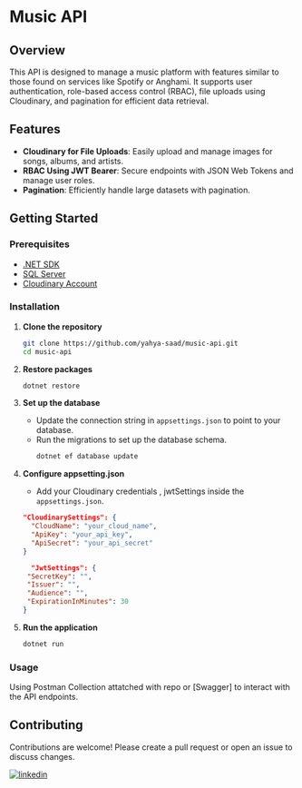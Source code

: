 # Music API

## Overview

This API is designed to manage a music platform with features similar to those found on services like Spotify or Anghami. It supports user authentication, role-based access control (RBAC), file uploads using Cloudinary, and pagination for efficient data retrieval.

## Features

- **Cloudinary for File Uploads**: Easily upload and manage images for songs, albums, and artists.
- **RBAC Using JWT Bearer**: Secure endpoints with JSON Web Tokens and manage user roles.
- **Pagination**: Efficiently handle large datasets with pagination.

## Getting Started

### Prerequisites

- [.NET SDK](https://dotnet.microsoft.com/download/)
- [SQL Server](https://www.microsoft.com/en-us/sql-server/sql-server-downloads)
- [Cloudinary Account](https://cloudinary.com/)

### Installation

1. **Clone the repository**

   ```bash
   git clone https://github.com/yahya-saad/music-api.git
   cd music-api
   ```

2. **Restore packages**

   ```bash
   dotnet restore
   ```

3. **Set up the database**

   - Update the connection string in `appsettings.json` to point to your database.
   - Run the migrations to set up the database schema.
     ```bash
     dotnet ef database update
     ```

4. **Configure appsetting.json**

   - Add your Cloudinary credentials , jwtSettings inside the `appsettings.json`.

   ```json
   "CloudinarySettings": {
     "CloudName": "your_cloud_name",
     "ApiKey": "your_api_key",
     "ApiSecret": "your_api_secret"
   }
   ```

   ```json
     "JwtSettings": {
    "SecretKey": "",
    "Issuer": "",
    "Audience": "",
    "ExpirationInMinutes": 30
   }
   ```

5. **Run the application**
   ```bash
   dotnet run
   ```

### Usage

Using Postman Collection attatched with repo or [Swagger] to interact with the API endpoints.

## Contributing

Contributions are welcome! Please create a pull request or open an issue to discuss changes.

[![linkedin](https://img.shields.io/badge/linkedin-0A66C2?style=for-the-badge&logo=linkedin&logoColor=white)](https://www.linkedin.com/in/yahya-saad)
